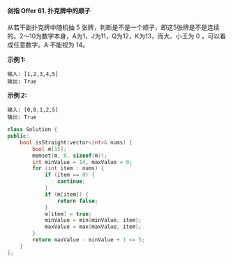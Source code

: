 #### 剑指 Offer 61. 扑克牌中的顺子
从若干副扑克牌中随机抽 5 张牌，判断是不是一个顺子，即这5张牌是不是连续的。2～10为数字本身，A为1，J为11，Q为12，K为13，而大、小王为 0 ，可以看成任意数字。A 不能视为 14。

 

**示例 1:**
```
输入: [1,2,3,4,5]
输出: True
``` 
**示例 2:**
```
输入: [0,0,1,2,5]
输出: True
``` 

```c++
class Solution {
public:
    bool isStraight(vector<int>& nums) {
        bool m[15];
        memset(m, 0, sizeof(m));
        int minValue = 14, maxValue = 0;
        for (int item : nums) {
            if (item == 0) {
                continue;
            }
            if (m[item]) {
                return false;
            }
            m[item] = true;
            minValue = min(minValue, item);
            maxValue = max(maxValue, item);            
        }
        return maxValue - minValue + 1 <= 5;
    }
};
```
